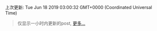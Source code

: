 
  
 上次更新: Tue Jun 18 2019 03:00:32 GMT+0000 (Coordinated Universal Time) 

 > 仅显示一小时内更新的post, [更多...](screenshots/)
  